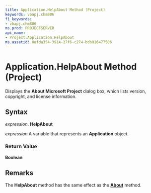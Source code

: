 ```yaml
---
title: Application.HelpAbout Method (Project)
keywords: vbapj.chm806
f1_keywords:
- vbapj.chm806
ms.prod: PROJECTSERVER
api_name:
- Project.Application.HelpAbout
ms.assetid: 8afda354-3914-37f6-c274-bdb816477506
---
```



# Application.HelpAbout Method (Project)

Displays the  **About Microsoft Project** dialog box, which lists version, copyright, and license information.


## Syntax

 _expression_. **HelpAbout**

 _expression_ A variable that represents an **Application** object.


### Return Value

 **Boolean**


## Remarks

The  **HelpAbout** method has the same effect as the **[About](application-about-method-project.md)** method.


